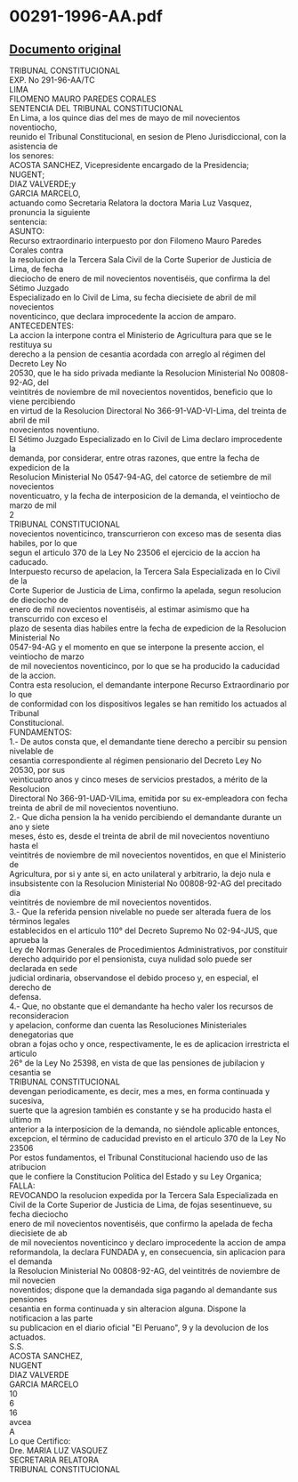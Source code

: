 
00291-1996-AA.pdf
=================
  
[Documento original](https://tc.gob.pe/jurisprudencia/1998/00291-1996-AA.pdf)  
---  
TRIBUNAL CONSTITUCIONAL  
EXP. No 291-96-AA/TC  
LIMA  
FILOMENO MAURO PAREDES CORALES  
SENTENCIA DEL TRIBUNAL CONSTITUCIONAL  
En Lima, a los quince dias del mes de mayo de mil novecientos noventiocho,  
reunido el Tribunal Constitucional, en sesion de Pleno Jurisdiccional, con la asistencia de  
los senores:  
ACOSTA SANCHEZ, Vicepresidente encargado de la Presidencia;  
NUGENT;  
DIAZ VALVERDE;y  
GARCIA MARCELO,  
actuando como Secretaria Relatora la doctora Maria Luz Vasquez, pronuncia la siguiente  
sentencia:  
ASUNTO:  
Recurso extraordinario interpuesto por don Filomeno Mauro Paredes Corales contra  
la resolucion de la Tercera Sala Civil de la Corte Superior de Justicia de Lima, de fecha  
dieciocho de enero de mil novecientos noventiséis, que confirma la del Sétimo Juzgado  
Especializado en lo Civil de Lima, su fecha diecisiete de abril de mil novecientos  
noventicinco, que declara improcedente la accion de amparo.  
ANTECEDENTES:  
La accion la interpone contra el Ministerio de Agricultura para que se le restituya su  
derecho a la pension de cesantia acordada con arreglo al régimen del Decreto Ley No  
20530, que le ha sido privada mediante la Resolucion Ministerial No 00808-92-AG, del  
veintitrés de noviembre de mil novecientos noventidos, beneficio que lo viene percibiendo  
en virtud de la Resolucion Directoral No 366-91-VAD-VI-Lima, del treinta de abril de mil  
novecientos noventiuno.  
El Sétimo Juzgado Especializado en lo Civil de Lima declaro improcedente la  
demanda, por considerar, entre otras razones, que entre la fecha de expedicion de la  
Resolucion Ministerial No 0547-94-AG, del catorce de setiembre de mil novecientos  
noventicuatro, y la fecha de interposicion de la demanda, el veintiocho de marzo de mil  
2  
TRIBUNAL CONSTITUCIONAL  
novecientos noventicinco, transcurrieron con exceso mas de sesenta dias habiles, por lo que  
segun el articulo 370 de la Ley No 23506 el ejercicio de la accion ha caducado.  
Interpuesto recurso de apelacion, la Tercera Sala Especializada en lo Civil de la  
Corte Superior de Justicia de Lima, confirmo la apelada, segun resolucion de dieciocho de  
enero de mil novecientos noventiséis, al estimar asimismo que ha transcurrido con exceso el  
plazo de sesenta dias habiles entre la fecha de expedicion de la Resolucion Ministerial No  
0547-94-AG y el momento en que se interpone la presente accion, el veintiocho de marzo  
de mil novecientos noventicinco, por lo que se ha producido la caducidad de la accion.  
Contra esta resolucion, el demandante interpone Recurso Extraordinario por lo que  
de conformidad con los dispositivos legales se han remitido los actuados al Tribunal  
Constitucional.  
FUNDAMENTOS:  
1.- De autos consta que, el demandante tiene derecho a percibir su pension nivelable de  
cesantia correspondiente al régimen pensionario del Decreto Ley No 20530, por sus  
veinticuatro anos y cinco meses de servicios prestados, a mérito de la Resolucion  
Directoral No 366-91-UAD-VILima, emitida por su ex-empleadora con fecha  
treinta de abril de mil novecientos noventiuno.  
2.- Que dicha pension la ha venido percibiendo el demandante durante un ano y siete  
meses, ésto es, desde el treinta de abril de mil novecientos noventiuno hasta el  
veintitrés de noviembre de mil novecientos noventidos, en que el Ministerio de  
Agricultura, por si y ante si, en acto unilateral y arbitrario, la dejo nula e  
insubsistente con la Resolucion Ministerial No 00808-92-AG del precitado dia  
veintitrés de noviembre de mil novecientos noventidos.  
3.- Que la referida pension nivelable no puede ser alterada fuera de los términos legales  
establecidos en el articulo 110° del Decreto Supremo No 02-94-JUS, que aprueba la  
Ley de Normas Generales de Procedimientos Administrativos, por constituir  
derecho adquirido por el pensionista, cuya nulidad solo puede ser declarada en sede  
judicial ordinaria, observandose el debido proceso y, en especial, el derecho de  
defensa.  
4.- Que, no obstante que el demandante ha hecho valer los recursos de reconsideracion  
y apelacion, conforme dan cuenta las Resoluciones Ministeriales denegatorias que  
obran a fojas ocho y once, respectivamente, le es de aplicacion irrestricta el articulo  
26° de la Ley No 25398, en vista de que las pensiones de jubilacion y cesantia se  
TRIBUNAL CONSTITUCIONAL  
devengan periodicamente, es decir, mes a mes, en forma continuada y sucesiva,  
suerte que la agresion también es constante y se ha producido hasta el ultimo m  
anterior a la interposicion de la demanda, no siéndole aplicable entonces,  
excepcion, el término de caducidad previsto en el articulo 370 de la Ley No 23506  
Por estos fundamentos, el Tribunal Constitucional haciendo uso de las atribucion  
que le confiere la Constitucion Politica del Estado y su Ley Organica;  
FALLA:  
REVOCANDO la resolucion expedida por la Tercera Sala Especializada en  
Civil de la Corte Superior de Justicia de Lima, de fojas sesentinueve, su fecha dieciocho  
enero de mil novecientos noventiséis, que confirmo la apelada de fecha diecisiete de ab  
de mil novecientos noventicinco y declaro improcedente la accion de ampa  
reformandola, la declara FUNDADA y, en consecuencia, sin aplicacion para el demanda  
la Resolucion Ministerial No 00808-92-AG, del veintitrés de noviembre de mil novecien  
noventidos; dispone que la demandada siga pagando al demandante sus pensiones  
cesantia en forma continuada y sin alteracion alguna. Dispone la notificacion a las parte  
su publicacion en el diario oficial "El Peruano", 9 y la devolucion de los actuados.  
S.S.  
ACOSTA SANCHEZ,  
NUGENT  
DIAZ VALVERDE  
GARCIA MARCELO  
 10  
6  
16  
avcea  
A  
Lo que Certifico:  
Dre. MARIA LUZ VASQUEZ  
SECRETARIA RELATORA  
TRIBUNAL CONSTITUCIONAL